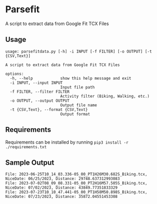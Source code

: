 # Parsefit

A script to extract data from Google Fit TCX Files

## Usage
```text
usage: parsefitdata.py [-h] -i INPUT [-f FILTER] [-o OUTPUT] [-t {CSV,Text}]

A script to extract data from Google Fit TCX Files

options:
  -h, --help            show this help message and exit
  -i INPUT, --input INPUT
                        Input file path
  -f FILTER, --filter FILTER
                        Activity filter (Biking, Walking, etc.)
  -o OUTPUT, --output OUTPUT
                        Output file name
  -t {CSV,Text}, --format {CSV,Text}
                        Output format
```

## Requirements

Requirements can be installed by running `pip3 install -r ./requirements.txt`

## Sample Output

```
File: 2023-06-25T10_14_03.336-05_00_PT1H26M30.682S_Biking.tcx, NiceDate: 06/25/2023, Distance: 29748.637312993083
File: 2023-07-02T08_09_08.331-05_00_PT2H16M57.505S_Biking.tcx, NiceDate: 07/02/2023, Distance: 43849.77351833329
File: 2023-07-23T10_10_47.441-05_00_PT1H58M50.898S_Biking.tcx, NiceDate: 07/23/2023, Distance: 35872.04551453308
```